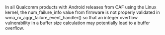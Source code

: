 In all Qualcomm products with Android releases from CAF using the Linux kernel, the num_failure_info value from firmware is not properly validated in wma_rx_aggr_failure_event_handler() so that an integer overflow vulnerability in a buffer size calculation may potentially lead to a buffer overflow.